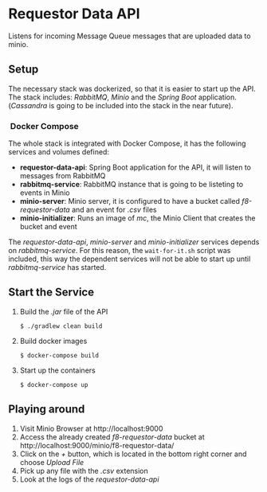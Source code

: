 # Requestor Data API

Listens for incoming Message Queue messages that are uploaded data to minio.

## Setup

The necessary stack was dockerized, so that it is easier to start up the API. The stack includes: *RabbitMQ*, *Minio* and the *Spring Boot* application. (*Cassandra* is going to be included into the stack in the near future).

###  Docker Compose

The whole stack is integrated with Docker Compose, it has the following services and volumes defined:

* **requestor-data-api**: Spring Boot application for the API, it will listen to messages from RabbitMQ
* **rabbitmq-service**: RabbitMQ instance that is going to be listeting to events in Minio
* **minio-server**: Minio server, it is configured to have a bucket called *f8-requestor-data* and an event for *.csv* files
* **minio-initializer**: Runs an image of *mc*, the Minio Client that creates the bucket and event

The *requestor-data-api*, *minio-server* and *minio-initializer* services depends on *rabbitmq-service*. For this reason, the `wait-for-it.sh` script was included, this way the dependent services will not be able to start up until *rabbitmq-service* has started.

## Start the Service

1. Build the *.jar* file of the API

   ```shell
   $ ./gradlew clean build
   ```

2. Build docker images

   ```shell
   $ docker-compose build
   ```

3. Start up the containers

   ```shell
   $ docker-compose up
   ```

## Playing around

1. Visit Minio Browser at http://localhost:9000
2. Access the already created *f8-requestor-data* bucket at http://localhost:9000/minio/f8-requestor-data/
3. Click on the *+* button, which is located in the bottom right corner and choose *Upload File*
4. Pick up any file with the *.csv* extension
5. Look at the logs of the *requestor-data-api*

